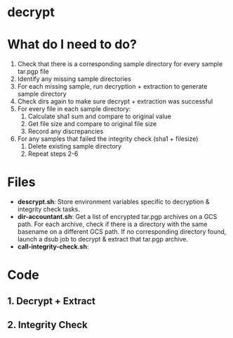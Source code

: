 # decrypt

# What do I need to do?
1. Check that there is a corresponding sample directory for every sample tar.pgp file
2. Identify any missing sample directories
3. For each missing sample, run decryption + extraction to generate sample directory
4. Check dirs again to make sure decrypt + extraction was successful
5. For every file in each sample directory:
    1. Calculate sha1 sum and compare to original value
    2. Get file size and compare to original file size
    3. Record any discrepancies
6. For any samples that failed the integrity check (sha1 + filesize)
    1. Delete existing sample directory
    2. Repeat steps 2-6
    
# Files
* **descrypt.sh**: Store environment variables specific to decryption & integrity check tasks.
* **dir-accountant.sh**: Get a list of encrypted tar.pgp archives on a GCS path. 
For each archive, check if there is a directory with the same basename on a different GCS path. 
If no corresponding directory found, launch a dsub job to decrypt & extract that tar.pgp archive.
* **call-integrity-check.sh**: 
    
# Code
## 1. Decrypt + Extract

## 2. Integrity Check
